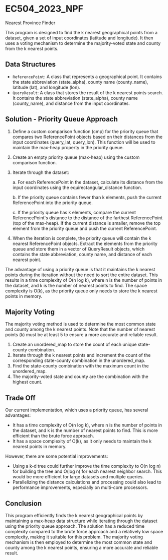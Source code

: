 # EC504_2023_NPF

Nearest Province Finder



This program is designed to find the k nearest geographical points from a dataset, given a set of input coordinates (latitude and longitude). It then uses a voting mechanism to determine the majority-voted state and county from the k nearest points.

## Data Structures

- `ReferencePoint`: A class that represents a geographical point. It contains the state abbreviation (state_alpha), county name (county_name), latitude (lat), and longitude (lon).
- `QueryResult`: A class that stores the result of the k nearest points search. It contains the state abbreviation (state_alpha), county name (county_name), and distance from the input coordinates.

## Solution - Priority Queue Approach

1. Define a custom comparison function (cmp) for the priority queue that compares two ReferencePoint objects based on their distances from the input coordinates (query_lat, query_lon). This function will be used to maintain the max-heap property in the priority queue.

2. Create an empty priority queue (max-heap) using the custom comparison function.

3. Iterate through the dataset:

   a. For each ReferencePoint in the dataset, calculate its distance from the input coordinates using the equirectangular_distance function.

   b. If the priority queue contains fewer than k elements, push the current ReferencePoint into the priority queue.

   c. If the priority queue has k elements, compare the current ReferencePoint's distance to the distance of the farthest ReferencePoint (top of the max-heap). If the current distance is smaller, remove the top element from the priority queue and push the current ReferencePoint.

4. When the iteration is complete, the priority queue will contain the k nearest ReferencePoint objects. Extract the elements from the priority queue and store them in a vector of QueryResult objects, which contains the state abbreviation, county name, and distance of each nearest point.

The advantage of using a priority queue is that it maintains the k nearest points during the iteration without the need to sort the entire dataset. This results in a time complexity of O(n log k), where n is the number of points in the dataset, and k is the number of nearest points to find. The space complexity is O(k), as the priority queue only needs to store the k nearest points in memory.

## Majority Voting

The majority voting method is used to determine the most common state and county among the k nearest points. Note that the number of nearest points (k) must be at least 5 to ensure a more accurate and reliable result.

1. Create an unordered_map to store the count of each unique state-county combination.
2. Iterate through the k nearest points and increment the count of the corresponding state-county combination in the unordered_map.
3. Find the state-county combination with the maximum count in the unordered_map.
4. The majority-voted state and county are the combination with the highest count.

## Trade Off

Our current implementation, which uses a priority queue, has several advantages:

- It has a time complexity of O(n log k), where n is the number of points in the dataset, and k is the number of nearest points to find. This is more efficient than the brute force approach.
- It has a space complexity of O(k), as it only needs to maintain the k nearest points in memory.

However, there are some potential improvements:

- Using a k-d tree could further improve the time complexity to O(n log n) for building the tree and O(log n) for each nearest neighbor search. This would be more efficient for large datasets and multiple queries.
- Parallelizing the distance calculations and processing could also lead to performance improvements, especially on multi-core processors.

## Conclusion

This program efficiently finds the k nearest geographical points by maintaining a max-heap data structure while iterating through the dataset using the priority queue approach. The solution has a reduced time complexity compared to the brute force approach and a relatively low space complexity, making it suitable for this problem. The majority voting mechanism is then employed to determine the most common state and county among the k nearest points, ensuring a more accurate and reliable result.
